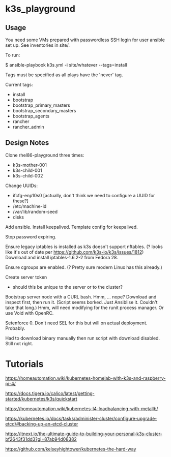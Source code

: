 # k3s_playground

## Usage

You need some VMs prepared with passwordless SSH login for user ansible set up. See inventories in site/.

To run:

$ ansible-playbook k3s.yml -i site/whatever --tags=install 

Tags must be specified as all plays have the 'never' tag.

Current tags:

- install
- bootstrap
- bootstrap_primary_masters
- bootstrap_secondary_masters
- bootstrap_agents
- rancher
- rancher_admin

## Design Notes

Clone rhel86-playground three times:
  - k3s-mother-001
  - k3s-child-001
  - k3s-child-002

Change UUIDs:
  - ifcfg-enp10s0 [actually, don't think we need to configure a UUID for these?]
  - /etc/machine-id
  - /var/lib/random-seed
  - disks

Add ansible.
Install keepalived.
Template config for keepalived.

Stop password expiring.

Ensure legacy iptables is installed as k3s doesn't support nftables. (? looks like it's out of date per https://github.com/k3s-io/k3s/issues/1812)
Download and install iptables-1.6.2-2 from Fedora 28.

Ensure cgroups are enabled. (? Pretty sure modern Linux has this already.)

Create server token
- should this be unique to the server or to the cluster?

Bootstrap server node with a CURL bash. Hmm, ... nope? Download and inspect first, then run it.
(Script seems borked. Just Ansiblise it. Couldn't take that long.)
Hmm, will need modifying for the runit process manager. Or use Void with OpenRC.

Setenforce 0. Don't need SEL for this but will on actual deployment. Probably.

Had to download binary manually then run script with download disabled. Still not right.

# Tutorials

https://homeautomation.wiki/kubernetes-homelab-with-k3s-and-raspberry-pi-4/

https://docs.tigera.io/calico/latest/getting-started/kubernetes/k3s/quickstart

https://homeautomation.wiki/kubernetes-l4-loadbalancing-with-metallb/

https://kubernetes.io/docs/tasks/administer-cluster/configure-upgrade-etcd/#backing-up-an-etcd-cluster

https://itnext.io/the-ultimate-guide-to-building-your-personal-k3s-cluster-bf2643f31dd3?gi=87ab94d08382

https://github.com/kelseyhightower/kubernetes-the-hard-way

